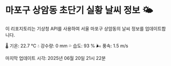 
# 마포구 상암동 초단기 실황 날씨 정보 🌤️

이 리포지토리는 기상청 API를 사용하여 서울 마포구 상암동의 날씨 정보를 업데이트합니다. 

🌡️ 기온: 22.7 ℃
💧 강수량: 0 mm
💦 습도: 93 %
🌬️ 풍속: 1.5 m/s

마지막 업데이트 시각: 2025년 06월 20일 21시 22분    
